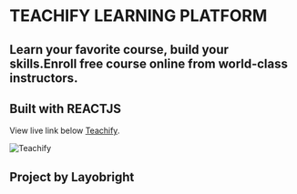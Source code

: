 # TEACHIFY LEARNING PLATFORM

## Learn your favorite course, build your skills.Enroll free course online from world-class instructors.

## Built with REACTJS

View live link below
[Teachify](https://teachify.netlify.app).

![Teachify](https://res.cloudinary.com/devsource/image/upload/v1614948495/portfolio/admn_ubw1pr.png)

## Project by Layobright

